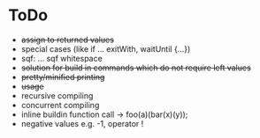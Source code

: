 # ToDo

* ~~assign to returned values~~
* special cases (like if ... exitWith, waitUntil {...})
* sqf: ... sqf whitespace
* ~~solution for build in commands which do not require left values~~
* ~~pretty/minified printing~~
* ~~usage~~
* recursive compiling
* concurrent compiling
* inline buildin function call -> foo(a)(bar(x)(y));
* negative values e.g. -1, operator !
